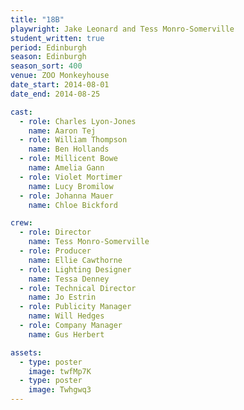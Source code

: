 ```yaml
---
title: "18B"
playwright: Jake Leonard and Tess Monro-Somerville
student_written: true
period: Edinburgh
season: Edinburgh
season_sort: 400
venue: ZOO Monkeyhouse
date_start: 2014-08-01
date_end: 2014-08-25

cast:
  - role: Charles Lyon-Jones
    name: Aaron Tej
  - role: William Thompson
    name: Ben Hollands
  - role: Millicent Bowe
    name: Amelia Gann
  - role: Violet Mortimer
    name: Lucy Bromilow
  - role: Johanna Mauer
    name: Chloe Bickford

crew:
  - role: Director
    name: Tess Monro-Somerville
  - role: Producer
    name: Ellie Cawthorne
  - role: Lighting Designer
    name: Tessa Denney
  - role: Technical Director
    name: Jo Estrin
  - role: Publicity Manager
    name: Will Hedges
  - role: Company Manager
    name: Gus Herbert

assets:
  - type: poster
    image: twfMp7K
  - type: poster
    image: Twhgwq3
---
```

